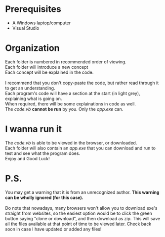 [//]: # (If you are reading this, then it means that you have downloaded this whole course-like thingy)
[//]: # (This file may not render properly when you open it, heck, if you have managed to open it, kudos!)
[//]: # (To view the file with all the formatting and stuff, head back online to the link below:)
[//]: # (https://github.com/sudface/vb.net)
[//]: # (Cheers and Happy Coding!)


# Prerequisites
 - A Windows laptop/computer
 - Visual Studio

# Organization
Each folder is numbered in recommended order of viewing.
<br>Each folder will introduce a new concept
<br>Each concept will be explained in the code.
<br>
<br>I recommend that you don't copy-paste the code, but rather read through it to get an understanding.
<br>Each program's code will have a section at the start (in light grey), explaining what is going on.
<br>When required, there will be some explainations in code as well.
<br>The *code.vb* **cannot be run** by you. Only the *app.exe* can.

# I wanna run it
The *code.vb* is able to be viewed in the browser, or downloaded.
<br>Each folder will also contain an *app.exe* that you can download and run to test and see what the program does.
<br>Enjoy and Good Luck!

# P.S.
You may get a warning that it is from an unrecognized author. **This warning can be wholly ignored (for this case).**
<br>
<br>Do note that nowadays, many browsers won't allow you to download exe's straight from websites, so the easiest option would be to click the green button saying "clone or download", and then download as zip. This will save all the files available at that point of time to be viewed later. Check back soon in case I have updated or added any files!


